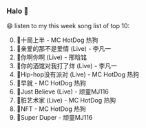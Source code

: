 

### Halo 👋

😄 listen to my this week song list of top 10:

0. 🌈十局上半 - MC HotDog 热狗
1. 🌈亲爱的那不是爱情 (Live) - 李凡一
2. 🌈你啊你啊 (Live) - 邢晗铭
3. 🌈你的酒馆对我打了烊 (Live) - 李凡一
4. 🌈Hip-hop没有派对 (Live) - MC HotDog 热狗
5. 🌈早就 - MC HotDog 热狗
6. 🌈Just Believe (Live) - 顽童MJ116
7. 🌈脏艺术家 (Live) - MC HotDog 热狗
8. 🌈NFT - MC HotDog 热狗
9. 🌈Super Duper - 顽童MJ116

